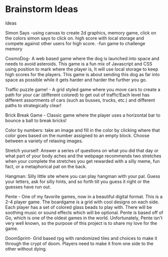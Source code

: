 # Brainstorm Ideas

Ideas

Simon Says
-using canvas to create 2d graphics, memory game, click on the colors simon says to click on. high score with local storage and compete against other users for high score. 
-fun game to challenge memory

CosmoDog- A web based game where the dog is launched into space and needs to avoid asteroids. This game is a fun mix of Javascript and CSS using position to mark where the player is, It will use local storage to keep high scores for the players. This game is about sending this dog as far into space as possible while it gets harder and harder the further you go.






Traffic puzzle game! - A grid styled game where you move cars to create a path for your car (different colored) to get out of traffic!Each level has different assortments of cars (such as busses, trucks, etc.) and different paths to strategically clear!

Brick Break Game - Classic game where the player uses a horizontal bar to bounce a ball to break bricks!

Color by numbers: take an image and fill in the color by clicking where that color goes based on the number assigned to an empty block. Choose between a variety of relaxing  images. 

Stretch yourself: Answer a series of questions on what you did that day or what part of your body aches and the webpage recommends two stretches when your complete the stretches you get rewarded with a silly meme, fun fact, or a metaphorical pat on the back. 

Hangman: Silly little site where you can play hangman with your pal. Guess your letters, ask for silly hints, and so forth till you guess it right or the guesses have run out.

Pente - One of my favorite games, now in a beautiful digital format. This is a 2-4 player game. The boardgame is a grid with cool designs on each side. Each player has a set of colored glass beads to play with. There will be soothing music or sound effects which will be optional. Pente is based off of Go, which is one of the oldest games in the world. Unfortunately, Pente isn't very well known, so the purpose of this project is to share my love for the game. 



DoomSprint- Grid based rpg with randomized tiles and choices to make it through the crypt of doom. Players need to make it from one side to the other without dying.

<!-- 
Funny For You: Rate a series of funny videos and at the end of a set the webpage tells you what your sense of humor most likely is based on your ratings. 

Worldy Comics: Shows newspaper comics from around the world, yay, and lets you fill in what you think is happening in the comic. 

Posters: View and upload local posters of events happening in your zipcode or nearby. Organizers and community members upload a poster, put in the time, date, location, category, kid friendly, or pet friendly  and people looking for events on that day or in that category can see the poster without having to go to facebook, a coffee shop, or happen across it the day after the event. 

Babysitter: My sister wants a websites for local families to be able to fill her schedule based on when she is available. She wants the times she is busy to be blocked off and for the family to answer a few screening questions before she decides whether to take the job or not. If she takes the job she wants the family to fill out a form on allergies, emergency contacts, and approved activities for kiddos.  -->


<!-- Trash Pick Up Pals: Going on a walk? Noticing the trash on your route? This site allows you to save trashy locations for later, team up with local trash pickers, and order gear such as bags/buckets, trash grabbers, and gloves (like a starter kit at a discounted price) so that you can take care of the planet on your way around the block.  -->



<!-- Farm Finder - compiles info about organic farms of note in Washington state.  -->
 


 

<!-- Giftable - Provides customized gift ideas based on interests selected for each giftee in your life. Provides a tool to keep track of sent gifts. 
 

Time To - a productivity/organizational tool which keeps track of the important things in your life and when it's time to take care of them. Time to change your water filter or go to the eye doctor? There's so much in life we have to keep track of, from important events to minuscule tasks. This tool will organize your life and remind you what needs to get done in each category of your life. You'll be able to see exactly when you last got your oil changed or went to the dentist. It'll all be right here. You can even create custom categories. You'll get it all done with Time To.
 

Happening Now - Do you ever feel like you're missing out on all the cool stuff? I've missed so many cool shows and events simply because I didn't hear about them in time. Happening Now will make sure you're up to date with all the major events happening in Washington state by combining event listings from multiple sources into one tool. Organized by categories such as music, sports, comedy, etc. Filter by date and other criteria, such as age (all ages, 18+, 21+).
 

Meal Ready - Let's face it: the cost of groceries is only increasing, and most people can't afford to waste food. Also, most of us don't have a smart fridge to keep track of our groceries and suggest recipes based off of ingredients we have on hand. Meal Ready does some of the work of a smart fridge but without the cost. Meal Ready helps us make educated meal planning decisions based on ingredients we currently have. In addition, Meal Ready can be customized based off of particular diets, keeps an inventory of food we have in our kitchen, provides shopping reminders, suggests Snack Hacks, has a special area to bookmark and store Favorite Recipes, and provides tips for extending the shelf life of various foods. Sometimes a little recipe info and meal planning help is all we need to take the extra step to cook for ourselves and others. 
 

Pet Prep - A tool which keeps track of our pet's health, medications, feeding schedule, medical info, and provides instructions for others who may be tasked with petsitting your pet. Pet prep is great for households with multiple pets and/or pets with medical issues. Pet prep lets you easily share your pet profile and pet photos with friends, family, and veterinary professionals. This is a great tool for pet owners and caretakers.


Pantry - A web based storage system where you enter in things that you have in your pantry or staples that you often have in your fridge and it will eventually search through a website like allrecipes to tell you the things you would need to purchase in order to create the recipe. It would give you an option of sweet or savory and randomize a recipe for you, there is also a freezer component for things that you make and put in your freezer where it would alert you to the expiration date when that time approaches and let you know it's time to cook it or chuck it. -->



<!-- GardenGnome- Gardening app where you enter in plants you are growing and it helps build a schedule to water, harvest and succession plant, It will also let you know when you should plant and would hopefully use state weather frost dates to build out timelines. You can put your plants into a Garden Bed Grid and it will let you know how much space is needed for each one, each square is 1 ft. Can start with the top 10 vegetables to grow/ -->